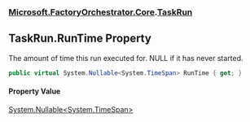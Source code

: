 ### [Microsoft.FactoryOrchestrator.Core](Microsoft_FactoryOrchestrator_Core.md 'Microsoft.FactoryOrchestrator.Core').[TaskRun](Microsoft_FactoryOrchestrator_Core_TaskRun.md 'Microsoft.FactoryOrchestrator.Core.TaskRun')
## TaskRun.RunTime Property
The amount of time this run executed for. NULL if it has never started.  
```csharp
public virtual System.Nullable<System.TimeSpan> RunTime { get; }
```
#### Property Value
[System.Nullable&lt;](https://docs.microsoft.com/en-us/dotnet/api/System.Nullable-1 'System.Nullable')[System.TimeSpan](https://docs.microsoft.com/en-us/dotnet/api/System.TimeSpan 'System.TimeSpan')[&gt;](https://docs.microsoft.com/en-us/dotnet/api/System.Nullable-1 'System.Nullable')
